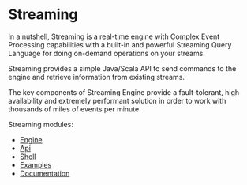 Streaming
=======

In a nutshell, Streaming is a real-time engine with Complex Event Processing capabilities with a built-in and powerful Streaming Query Language for doing on-demand operations on your streams.

Streaming provides a simple Java/Scala API to send commands to the engine and retrieve information from existing streams.

The key components of Streaming Engine provide a fault-tolerant, high availability and extremely performant solution in order to work with thousands of miles of events per minute.

Streaming modules:

- [Engine](engine/README.md)
- [Api](api/README.md)
- [Shell](shell/README.md)
- [Examples](examples/README.md)
- [Documentation](doc/README.md)
